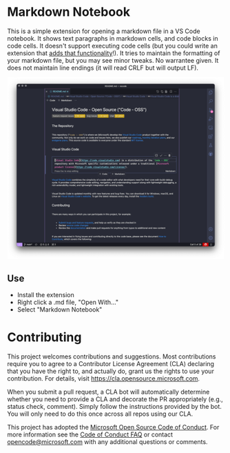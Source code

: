 # Markdown Notebook

This is a simple extension for opening a markdown file in a VS Code notebook. It shows text paragraphs in markdown cells, and code blocks in code cells. It doesn't support executing code cells (but you could write an extension that [adds that functionality](https://github.com/microsoft/vscode/blob/50b3811fdc5b5c80ca516a2edfffedcbd464b033/src/vs/vscode.d.ts#L12276)!). It tries to maintain the formatting of your markdown file, but you may see minor tweaks. No warrantee given. It does not maintain line endings (it will read CRLF but will output LF).

![example](media/example.png)

## Use

- Install the extension
- Right click a .md file, "Open With..."
- Select "Markdown Notebook"

# Contributing

This project welcomes contributions and suggestions.  Most contributions require you to agree to a
Contributor License Agreement (CLA) declaring that you have the right to, and actually do, grant us
the rights to use your contribution. For details, visit https://cla.opensource.microsoft.com.

When you submit a pull request, a CLA bot will automatically determine whether you need to provide
a CLA and decorate the PR appropriately (e.g., status check, comment). Simply follow the instructions
provided by the bot. You will only need to do this once across all repos using our CLA.

This project has adopted the [Microsoft Open Source Code of Conduct](https://opensource.microsoft.com/codeofconduct/).
For more information see the [Code of Conduct FAQ](https://opensource.microsoft.com/codeofconduct/faq/) or
contact [opencode@microsoft.com](mailto:opencode@microsoft.com) with any additional questions or comments.
